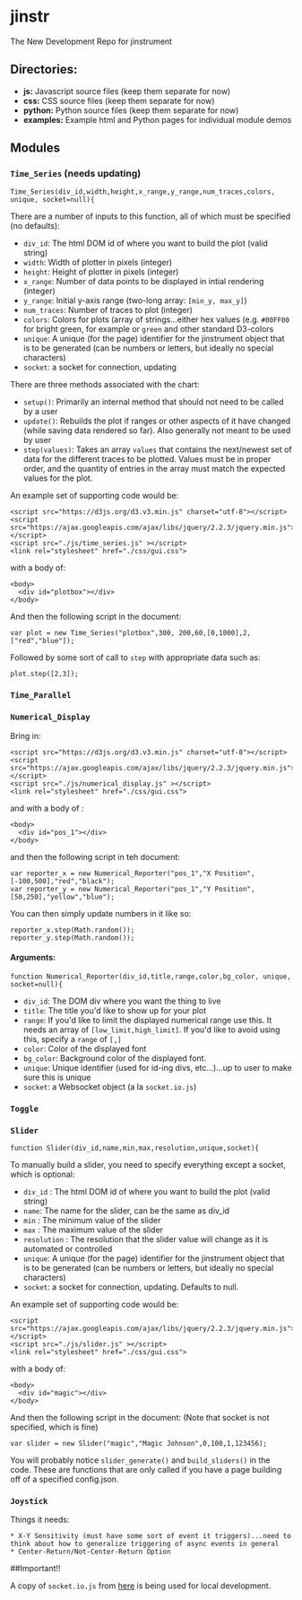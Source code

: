 # jinstr
The New Development Repo for jinstrument

## Directories: ##

* **js:** Javascript source files (keep them separate for now)
* **css:** CSS source files (keep them separate for now)
* **python:** Python source files (keep them separate for now)
* **examples:** Example html and Python pages for individual module demos



## Modules ##

### `Time_Series` (needs updating) ###

```
Time_Series(div_id,width,height,x_range,y_range,num_traces,colors, unique, socket=null){
```

There are a number of inputs to this function, all of which must be specified (no defaults):

* `div_id`: The html DOM id of where you want to build the plot (valid string)
* `width`:  Width of plotter in pixels (integer)
* `height`: Height of plotter in pixels (integer)
* `x_range`: Number of data points to be displayed in intial rendering (integer)
* `y_range`: Initial y-axis range (two-long array: `[min_y, max_y]`)
* `num_traces`: Number of traces to plot (integer)
* `colors`: Colors for plots (array of strings...either hex values (e.g. `#00FF00` for bright green, for example or `green` and other standard D3-colors
* `unique`: A unique (for the page) identifier for the jinstrument object that is to be generated (can be numbers or letters, but ideally no special characters)
* `socket`: a socket for connection, updating

There are three methods associated with the chart:

* `setup()`: Primarily an internal method that should not need to be called by a user
* `update()`: Rebuilds the plot if ranges or other aspects of it have changed (while saving data rendered so far). Also generally not meant to be used by user
* `step(values)`: Takes an array `values` that contains the next/newest set of data for the different traces to be plotted. Values must be in proper order, and the quantity of entries in the array must match the expected values for the plot.

An example set of supporting code would be:

```
<script src="https://d3js.org/d3.v3.min.js" charset="utf-8"></script>
<script src="https://ajax.googleapis.com/ajax/libs/jquery/2.2.3/jquery.min.js"></script>
<script src="./js/time_series.js" ></script>
<link rel="stylesheet" href="./css/gui.css">
```

with a body of:
```
<body>
  <div id="plotbox"></div>
</body>
```

And then the following script in the document:

```
var plot = new Time_Series("plotbox",300, 200,60,[0,1000],2,["red","blue"]);
```

Followed by some sort of call to `step` with appropriate data such as:

```
plot.step([2,3]);
```

### `Time_Parallel`

### `Numerical_Display`

Bring in:

```
<script src="https://d3js.org/d3.v3.min.js" charset="utf-8"></script>
<script src="https://ajax.googleapis.com/ajax/libs/jquery/2.2.3/jquery.min.js"></script>
<script src="./js/numerical_display.js" ></script>
<link rel="stylesheet" href="./css/gui.css">
```

and with a body of :

```
<body>
  <div id="pos_1"></div>
</body>
```

and then the following script in teh document:

```
var reporter_x = new Numerical_Reporter("pos_1","X Position",[-100,500],"red","black");
var reporter_y = new Numerical_Reporter("pos_1","Y Position",[50,250],"yellow","blue");
```

You can then simply update numbers in it like so:

```
reporter_x.step(Math.random());
reporter_y.step(Math.random());  
```

#### Arguments:

```
function Numerical_Reporter(div_id,title,range,color,bg_color, unique, socket=null){
```

* `div_id`: The DOM div where you want the thing to live
* `title`: The title you'd like to show up for your plot
* `range`: If you'd like to limit the displayed numerical range use this. It needs an array of `[low_limit,high_limit]`.  If you'd like to avoid using this, specify a `range` of `[,]`
* `color`: Color of the displayed font
* `bg_color`: Background color of the displayed font.
* `unique`: Unique identifier (used for id-ing divs, etc...)...up to user to make sure this is unique
* `socket`: a Websocket object (a la `socket.io.js`)


### `Toggle`

### `Slider`

```
function Slider(div_id,name,min,max,resolution,unique,socket){
```

To manually build a slider, you need to specify everything except a socket, which is optional:

* `div_id` : The html DOM id of where you want to build the plot (valid string)
* `name`: The name for the slider, can be the same as div_id
* `min` : The minimum value of the slider
* `max` : The maximum value of the slider
* `resolution` : The resolution that the slider value will change as it is automated or controlled
* `unique`: A unique (for the page) identifier for the jinstrument object that is to be generated (can be numbers or letters, but ideally no special characters)
* `socket`: a socket for connection, updating. Defaults to null.

An example set of supporting code would be:

```
<script src="https://ajax.googleapis.com/ajax/libs/jquery/2.2.3/jquery.min.js"></script>
<script src="./js/slider.js" ></script>
<link rel="stylesheet" href="./css/gui.css">
```

with a body of:
```
<body>
  <div id="magic"></div>
</body>
```

And then the following script in the document:
(Note that socket is not specified, which is fine)

```
var slider = new Slider("magic","Magic Johnson",0,100,1,123456);
```
You will probably notice `slider_generate()` and `build_sliders()` in the code. These are functions that are only called if you have a page building off of a specified config.json. 

### `Joystick`

Things it needs:
    
    * X-Y Sensitivity (must have some sort of event it triggers)...need to think about how to generalize triggering of async events in general
    * Center-Return/Not-Center-Return Option



##Important!!

A copy of `socket.io.js` from <a href="https://github.com/socketio/socket.io-client" target="_blank">here</a> is being used for local development.